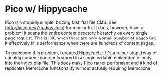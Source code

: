 Pico w/ Hippycache
==================

Pico is a stupidly simple, blazing fast, flat file CMS. See
[http://pico.dev7studios.com] for more info. It does, however, have a problem:
it scans the entire content directory hierarchy on every single page request.
This is OK, when there are only a small number of pages but it effectively kills
performance when there are hundreds of content pages.

To overcome this problem, I created Hippycache. It's a rather stupid way of
caching content: content is stored in a single variable embedded directly into
the index.php file. This does make Pico rather performant and it kind of
replicates Memcache functionality without actually requiring Memcache.
